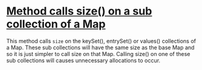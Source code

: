 # [Method calls size() on a sub collection of a Map](http://fb-contrib.sourceforge.net/bugdescriptions.html#MUI_CALLING_SIZE_ON_SUBCONTAINER)

This method calls `size` on the keySet(), entrySet() or values() collections of a Map. These sub collections
    		will have the same size as the base Map and so it is just simpler to call size on that Map. Calling size() on
    		one of these sub collections will causes unnecessary allocations to occur.